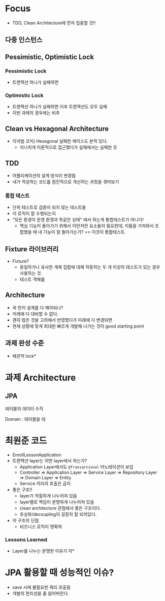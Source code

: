 # Focus
* TDD, Clean Architecture에 먼저 집중할 것!!
## 다중 인스턴스

## Pessimistic, Optimistic Lock
### Pessimistic Lock
* 트랜잭션 하나가 실패하면 
### Optimistic Lock
* 트랜잭션 하나가 실패하면 이후 트랜잭션도 모두 실패
* 이번 과제의 경우에는 비추

## Clean vs Hexagonal Architecture
* 이석범 코치) Hexagonal 실패한 케이스도 본적 있다.
	* 지나치게 이론적으로 접근했다가 실제에서는 실패한 듯

## TDD
* 어플리케이션의 설계 방식이 변경됨
* 내가 작성하는 코드를 점진적으로 개선하는 과정을 겪어보기
### 통합 테스트
* 단위 테스트로 검증이 되지 않는 테스트들
* 이 로직이 잘 수행되는지 
* "모든 환경이 운영 환경과 똑같은 상태" 에서 하는게 통합테스트가 아니다!
	* 핵심 기능이 돌아가기 위해서 이런저런 요소들이 필요한데, 이들을 가져와서 조합했을 때 내 기능이 잘 돌아가는가? => 이것이 통합테스트.
## Fixture 라이브러리
* Fixture?
	* 동일하거나 유사한 개체 집합에 대해 작동하는 두 개 이상의 테스트가 있는 경우 사용하는 것.
	* 테스트 객체를 

## Architecture
* 꼭 먼저 설계를 다 해야되나?
* 미래에 다 대비할 수 없다.
* 괜히 많은 것을 고려해서 반영했다가 미래에 다 변경되면 
* 현재 상황에 맞게 최대한 빠르게 개발해 나가는 것이 good starting point

## 과제 완성 수준
* 배관적 lock*
# 과제 Architecture
## JPA
테이블의 데이터 수직

Domain : 테이블을 데

# 최원준 코드
* EnrollLessonApplication
* 트랜잭션 layer는 어떤 layer에서 하는가?
	* Application Layer에서도 `@Transactional` 어노테이션이 보임
	* Controller => Application Layer => Service Layer => Repository Layer => Domain Layer => Entity
	* Service 끼리의 호출은 금지
* 좋은 구조!!
	* layer가 적절하게 나누어져 있음
	* layer별로 책임이 분명하게 나누어져 있음
	* clean architecture 관점에서 좋은 구조이다.
	* 추상화/decoupling이 굉장히 잘 되어있다.
* 이 구조의 단점
	* 비즈니스 로직이 명확하
### Lessons Learned
* Layer를 나누는 분명한 이유가 이*
# JPA 활용할 때 성능적인 이슈?
* save 시에 불필요한 쿼리 호출됨
* 개발의 편리성을 좀 잃어버린다.